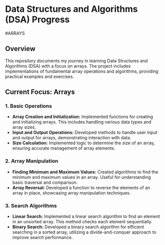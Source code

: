 # Data Structures and Algorithms (DSA) Progress
#ARRAYS
## Overview
This repository documents my journey in learning Data Structures and Algorithms (DSA) with a focus on arrays. The project includes implementations of fundamental array operations and algorithms, providing practical examples and exercises.

## Current Focus: Arrays

### 1. Basic Operations
- **Array Creation and Initialization:** Implemented functions for creating and initializing arrays. This includes handling various data types and array sizes.
- **Input and Output Operations:** Developed methods to handle user input and output for arrays, demonstrating interaction with data.
- **Size Calculation:** Implemented logic to determine the size of an array, ensuring accurate management of array elements.

### 2. Array Manipulation
- **Finding Minimum and Maximum Values:** Created algorithms to find the minimum and maximum values in an array. Useful for understanding basic traversal and comparison.
- **Array Reversal:** Developed a function to reverse the elements of an array in place, showcasing array manipulation techniques.

### 3. Search Algorithms
- **Linear Search:** Implemented a linear search algorithm to find an element in an unsorted array. This method checks each element sequentially.
- **Binary Search:** Developed a binary search algorithm for efficient searching in a sorted array, utilizing a divide-and-conquer approach to improve search performance.

